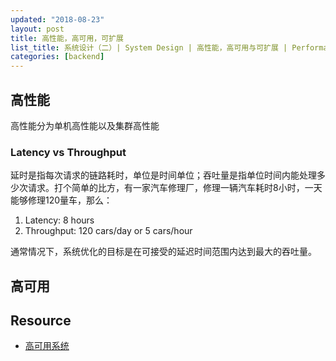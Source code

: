 ```yaml
---
updated: "2018-08-23"
layout: post
title: 高性能，高可用，可扩展
list_title: 系统设计（二）| System Design | 高性能，高可用与可扩展 | Performance, Availability and Scalibilty
categories: [backend]
---
```


## 高性能

高性能分为单机高性能以及集群高性能

### Latency vs Throughput

延时是指每次请求的链路耗时，单位是时间单位；吞吐量是指单位时间内能处理多少次请求。打个简单的比方，有一家汽车修理厂，修理一辆汽车耗时8小时，一天能够修理120量车，那么：

1. Latency: 8 hours
2. Throughput: 120 cars/day or 5 cars/hour

通常情况下，系统优化的目标是在可接受的延迟时间范围内达到最大的吞吐量。

## 高可用



## Resource

- [高可用系统](https://coolshell.cn/articles/17459.html)